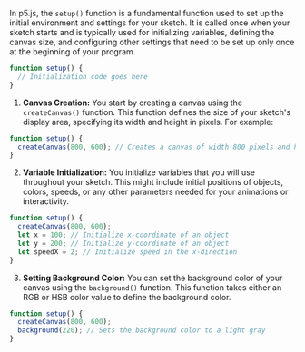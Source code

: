 In p5.js, the `setup()` function is a fundamental function used to set up the initial environment and settings for your sketch. It is called once when your sketch starts and is typically used for initializing variables, defining the canvas size, and configuring other settings that need to be set up only once at the beginning of your program.

```javascript
function setup() {
  // Initialization code goes here
}
```

1. **Canvas Creation:** You start by creating a canvas using the `createCanvas()` function. This function defines the size of your sketch's display area, specifying its width and height in pixels. For example:
```js
function setup() {
  createCanvas(800, 600); // Creates a canvas of width 800 pixels and height 600 pixels
}
```

2. **Variable Initialization:** You initialize variables that you will use throughout your sketch. This might include initial positions of objects, colors, speeds, or any other parameters needed for your animations or interactivity.
```js
function setup() {
  createCanvas(800, 600);
  let x = 100; // Initialize x-coordinate of an object
  let y = 200; // Initialize y-coordinate of an object
  let speedX = 2; // Initialize speed in the x-direction
}
```

3. **Setting Background Color:** You can set the background color of your canvas using the `background()` function. This function takes either an RGB or HSB color value to define the background color.
```js
function setup() {
  createCanvas(800, 600);
  background(220); // Sets the background color to a light gray
}
```

